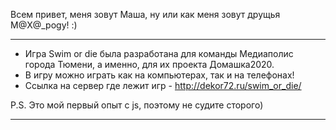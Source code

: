 Всем привет, меня зовут Маша, ну или как меня зовут друщья M@X@_pogy! :)
_____________________
+ Игра Swim or die была разработана для команды Медиаполис города Тюмени, а именно, для их проекта Домашка2020.
+ В игру можно играть как на компьютерах, так и на телефонах!
+ Ссылка на сервер где лежит игр  -  http://dekor72.ru/swim_or_die/

P.S. Это мой первый опыт с js, поэтому не судите сторого)
_____________________
